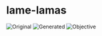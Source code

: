 # lame-lamas

![Original](https://github.com/shahnami/lame-lamas/blob/main/assets/original.png?raw=true)
![Generated](https://github.com/shahnami/lame-lamas/blob/main/assets/draft_example.png?raw=true)
![Objective](https://github.com/shahnami/lame-lamas/blob/main/assets/objective.png?raw=true)
